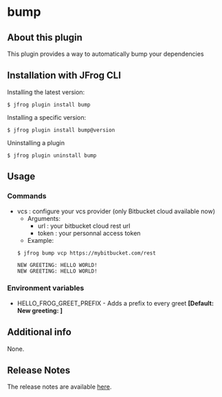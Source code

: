 # bump 

## About this plugin
This plugin provides a way to automatically bump your dependencies

## Installation with JFrog CLI
Installing the latest version:

`$ jfrog plugin install bump`

Installing a specific version:

`$ jfrog plugin install bump@version`

Uninstalling a plugin

`$ jfrog plugin uninstall bump`

## Usage
### Commands
* vcs : configure your vcs provider (only Bitbucket cloud available now)
    - Arguments:
        - url : your bitbucket cloud rest url
        - token : your personnal access token
    - Example:
    ```
  $ jfrog bump vcp https://mybitbucket.com/rest
  
  NEW GREETING: HELLO WORLD!
  NEW GREETING: HELLO WORLD!
  ```

### Environment variables
* HELLO_FROG_GREET_PREFIX - Adds a prefix to every greet **[Default: New greeting: ]**

## Additional info
None.

## Release Notes
The release notes are available [here](RELEASE.md).
